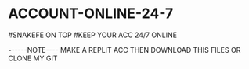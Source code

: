 # ACCOUNT-ONLINE-24-7
#SNAKEFE ON TOP 
#KEEP YOUR ACC 24/7 ONLINE 

------NOTE----
MAKE A REPLIT ACC THEN 
DOWNLOAD THIS FILES 
OR CLONE MY GIT
